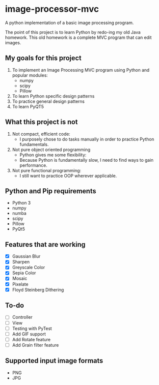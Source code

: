 # image-processor-mvc

A python implementation of a basic image processing program.

The point of this project is to learn Python by redo-ing my old Java homework. This old homework is a complete MVC program that can edit images.

## My goals for this project

1. To implement an Image Processing MVC program using Python and popular modules:
    - numpy
    - scipy
    - Pillow
2. To learn Python specific design patterns
3. To practice general design patterns
4. To learn PyQT5

## What this project is not

1. Not compact, efficient code:
    - I purposely chose to do tasks manually in order to practice Python fundamentals.
2. Not pure object oriented programming
    - Python gives me some flexibility:
    - Because Python is fundamentally slow, I need to find ways to gain performance.
3. Not pure functional programming:
    - I still want to practice OOP wherever applicable.

## Python and Pip requirements

- Python 3
- numpy
- numba
- scipy
- Pillow
- PyQt5

## Features that are working

- [x] Gaussian Blur
- [x] Sharpen
- [x] Greyscale Color
- [x] Sepia Color
- [x] Mosaic
- [x] Pixelate
- [x] Floyd Steinberg Dithering

## To-do

- [ ] Controller
- [ ] View
- [ ] Testing with PyTest
- [ ] Add GIF support
- [ ] Add Rotate feature
- [ ] Add Grain filter feature

## Supported input image formats

- PNG
- JPG
